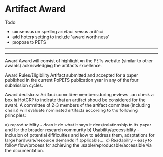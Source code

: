 # Artifact Award

Todo: 
- consensus on spelling artefact versus artifact
- add hotcrp setting  to include 'award worthiness'
- propose to PETS 

-------------------------------------------------------------
-------------------------------------------------------------


Award
Award will consist of highlight on the PETs website (similar to other awards) acknowledging the artifacts excellence. 

Award Rules/Eligibility
Artifact submitted and accepted for a paper published in the current PoPETS publication year in any of the four submission cycles. 

Award decisions: 
Artifact committee members during reviews can check a box in HotCRP to indicate that an artifact should be considered for the award. 
A committee of 2-3 members of the artifact committee (including chairs) will evaluate nominated artifacts according to the following principles: 
 
a) reproducibility - does it do what it says it does/relationship to its paper and for the broader research community
b) Usability/accessibility - inclusion of potential difificulties and how to address them, adaptations for large hardware/resource demands if applicable,...
c) Readability - easy to follow flow/process for achieving the usable/reproducable/accessible via the documentation. 

 
